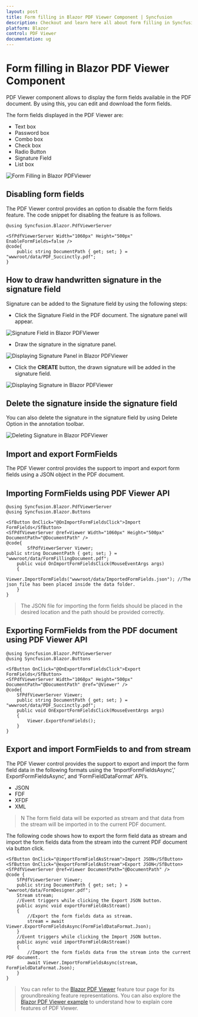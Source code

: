 ```yaml
---
layout: post
title: Form filling in Blazor PDF Viewer Component | Syncfusion
description: Checkout and learn here all about form filling in Syncfusion Blazor PDF Viewer component and much more.
platform: Blazor
control: PDF Viewer
documentation: ug
---
```


# Form filling in Blazor PDF Viewer Component

PDF Viewer component allows to display the form fields available in the PDF document. By using this, you can edit and download the form fields.

The form fields displayed in the PDF Viewer are:

* Text box
* Password box
* Combo box
* Check box
* Radio Button
* Signature Field
* List box

![Form Filling in Blazor PDFViewer](../pdfviewer/images/blazor-pdfviewer-form-filling.png)

## Disabling form fields

The PDF Viewer control provides an option to disable the form fields feature. The code snippet for disabling the feature is as follows.

```cshtml
@using Syncfusion.Blazor.PdfViewerServer

<SfPdfViewerServer Width="1060px" Height="500px" EnableFormFields=false />
@code{
    public string DocumentPath { get; set; } = "wwwroot/data/PDF_Succinctly.pdf";
}
```

## How to draw handwritten signature in the signature field

Signature can be added to the Signature field by using the following steps:

* Click the Signature Field in the PDF document. The signature panel will appear.

![Signature Field in Blazor PDFViewer](../pdfviewer/images/blazor-pdfviewer-signature-field.png)

* Draw the signature in the signature panel.

![Displaying Signature Panel in Blazor PDFViewer](../pdfviewer/images/blazor-pdfviewer-signature-panel.png)

* Click the **CREATE** button, the drawn signature will be added in the signature field.

![Displaying Signature in Blazor PDFViewer](../pdfviewer/images/blazor-pdfviewer-signature.png)

## Delete the signature inside the signature field

You can also delete the signature in the signature field by using Delete Option in the annotation toolbar.

![Deleting Signature in Blazor PDFViewer](../pdfviewer/images/blazor-pdfviewer-delete-signature.png)

## Import and export FormFields

The PDF Viewer control provides the support to import and export form fields using a JSON object in the PDF document.

## Importing FormFields using PDF Viewer API

```cshtml
@using Syncfusion.Blazor.PdfViewerServer
@using Syncfusion.Blazor.Buttons

<SfButton OnClick="@OnImportFormFieldsClick">Import FormFields</SfButton>
<SfPdfViewerServer @ref=Viewer Width="1060px" Height="500px" DocumentPath="@DocumentPath" />
@code{
        SfPdfViewerServer Viewer;
public string DocumentPath { get; set; } = "wwwroot/data/FormFillingDocument.pdf";
    public void OnImportFormFieldsClick(MouseEventArgs args)
    {
        Viewer.ImportFormFields("wwwroot/data/ImportedFormFields.json"); //The json file has been placed inside the data folder.
    }
}
```

>The JSON file for importing the form fields should be placed in the desired location and the path should be provided correctly.

## Exporting FormFields from the PDF document using PDF Viewer API

```cshtml
@using Syncfusion.Blazor.PdfViewerServer
@using Syncfusion.Blazor.Buttons

<SfButton OnClick="@OnExportFormFieldsClick">Export FormFields</SfButton>
<SfPdfViewerServer Width="1060px" Height="500px" DocumentPath="@DocumentPath" @ref="@Viewer" />
@code{
    SfPdfViewerServer Viewer;
    public string DocumentPath { get; set; } = "wwwroot/data/PDF_Succinctly.pdf";
    public void OnExportFormFieldsClick(MouseEventArgs args)
    {
        Viewer.ExportFormFields();
    }
}
```

## Export and import FormFields to and from stream

The PDF Viewer control provides the support to export and import the form field data in the following formats using the ‘ImportFormFieldsAsync’,’ ExportFormFieldsAsync’, and ‘FormFieldDataFormat’ API’s.

* JSON
* FDF
* XFDF
* XML

>N The form field data will be exported as stream and that data from the stream will be imported in to the current PDF document.

The following code shows how to export the form field data as stream and import the form fields data from the stream into the current PDF document via button click.

```cshtml
<SfButton OnClick="@importFormFieldAsStream">Import JSON</SfButton>
<SfButton OnClick="@exportFormFieldAsStream">Export JSON</SfButton>
<SfPdfViewerServer @ref=Viewer DocumentPath="@DocumentPath" />
@code {
    SfPdfViewerServer Viewer;
    public string DocumentPath { get; set; } = "wwwroot/data/FormDesigner.pdf";
    Stream stream;
    //Event triggers while clicking the Export JSON button.
    public async void exportFormFieldAsStream()
    {
        //Export the form fields data as stream.
        stream = await Viewer.ExportFormFieldsAsync(FormFieldDataFormat.Json);
    }
    //Event triggers while clicking the Import JSON button.
    public async void importFormFieldAsStream()
    {
        //Import the form fields data from the stream into the current PDF document.
        await Viewer.ImportFormFieldsAsync(stream, FormFieldDataFormat.Json);
    }
}
```

> You can refer to the [Blazor PDF Viewer](https://www.syncfusion.com/blazor-components/blazor-pdf-viewer) feature tour page for its groundbreaking feature representations. You can also explore the [Blazor PDF Viewer example](https://blazor.syncfusion.com/demos/pdf-viewer/default-functionalities?theme=bootstrap4) to understand how to explain core features of PDF Viewer.